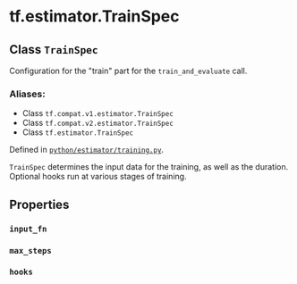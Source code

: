 <div itemscope itemtype="http://developers.google.com/ReferenceObject">
<meta itemprop="name" content="tf.estimator.TrainSpec" />
<meta itemprop="path" content="Stable" />
<meta itemprop="property" content="input_fn"/>
<meta itemprop="property" content="max_steps"/>
<meta itemprop="property" content="hooks"/>
</div>

# tf.estimator.TrainSpec

## Class `TrainSpec`

Configuration for the "train" part for the `train_and_evaluate` call.



### Aliases:

* Class `tf.compat.v1.estimator.TrainSpec`
* Class `tf.compat.v2.estimator.TrainSpec`
* Class `tf.estimator.TrainSpec`



Defined in [`python/estimator/training.py`](https://github.com/tensorflow/estimator/tree/master/tensorflow_estimator/python/estimator/training.py).

<!-- Placeholder for "Used in" -->

`TrainSpec` determines the input data for the training, as well as the
duration. Optional hooks run at various stages of training.

## Properties

<h3 id="input_fn"><code>input_fn</code></h3>




<h3 id="max_steps"><code>max_steps</code></h3>




<h3 id="hooks"><code>hooks</code></h3>






